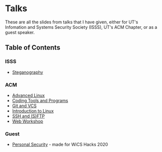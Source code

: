 # Talks

These are all the slides from talks that I have given, either for UT's Infomation and Systems Security Society (ISSS), UT's ACM Chapter, or as a guest speaker.

## Table of Contents

### ISSS
- [Steganography](Steganography.pdf)

### ACM
- [Advanced Linux](Advanced-Linux.pdf)
- [Coding Tools and Programs](Coding-Tools=and=Programs.pdf)
- [Git and VCS](Git-and-VCS.pdf)
- [Introduction to Linux](Introduction-to-Linux.pdf)
- [SSH and (S)FTP](SSH-and-(S)FTP.pdf)
- [Web Workshop](Web-Workshop.pdf)

### Guest
- [Personal Security](Personal-Security.pdf) - made for WiCS Hacks 2020
